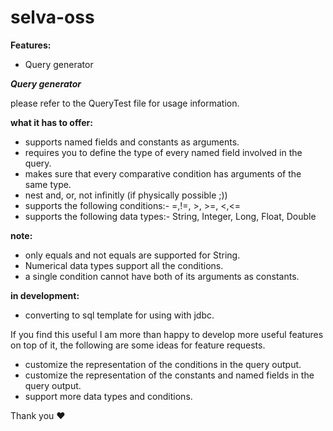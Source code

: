 # selva-oss

**Features:**

* Query generator


***Query generator***

please refer to the QueryTest file for usage information.

**what it has to offer:**

* supports named fields and constants as arguments.
* requires you to define the type of every named field involved in the query.
* makes sure that every comparative condition has arguments of the same type.
* nest and, or, not infinitly (if physically possible ;))
* supports the following conditions:- =,!=, >, >=, <,<=
* supports the following data types:- String, Integer, Long, Float, Double

**note:**

* only equals and not equals are supported for String.
* Numerical data types support all the conditions.
* a single condition cannot have both of its arguments as constants.

**in development:**

* converting to sql template for using with jdbc.

 If you find this useful I am more than happy to develop more useful features on top of it, the following are some ideas for feature requests.
 
 * customize the representation of the conditions in the query output.
 * customize the representation of the constants and named fields in the query output.
 * support more data types and conditions.



Thank you ❤️

